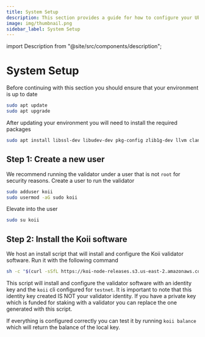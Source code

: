 ```yaml
---
title: System Setup
description: This section provides a guide for how to configure your Ubuntu system
image: img/thumbnail.png
sidebar_label: System Setup
---
```


import Description from "@site/src/components/description";

# System Setup

<Description
  text="This section provides a guide for how to configure your Ubuntu system"
/>

Before continuing with this section you should ensure that your environment is up to date

```bash
sudo apt update
sudo apt upgrade
```

After updating your environment you will need to install the required packages

```bash
sudo apt install libssl-dev libudev-dev pkg-config zlib1g-dev llvm clang
```

## Step 1: Create a new user

We recommend running the validator under a user that is not `root` for security reasons. Create a user to run the validator

```bash
sudo adduser koii
sudo usermod -aG sudo koii
```

Elevate into the user

```bash 
sudo su koii
```

## Step 2: Install the Koii software

We host an install script that will install and configure the Koii validator software. Run it with the following command

```bash
sh -c "$(curl -sSfL https://koi-node-releases.s3.us-east-2.amazonaws.com/koii-install-init.sh)"
```

This script will install and configure the validator software with an identity key and the `koii` cli configured for `testnet`. It is important to note that this identity key created IS NOT your validator identity. If you have a private key which is funded for staking with a validator you can replace the one generated with this script. 

If everything is configured correctly you can test it by running `koii balance` which will return the balance of the local key.
